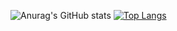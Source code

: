 ![Anurag's GitHub stats](https://github-readme-stats.vercel.app/api?username=stealthsignatures&show_icons=true&theme=dark)
[![Top Langs](https://github-readme-stats.vercel.app/api/top-langs/?username=stealthsignatures&layout=compact&theme=dark&hide=css&langs_count=10)](https://github.com/anuraghazra/github-readme-stats)

